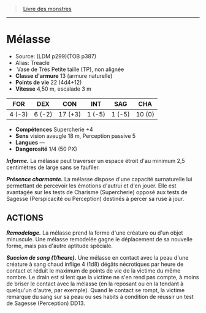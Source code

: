 ﻿> [Livre des monstres](tome_of_beasts.md)

---

# Mélasse

- Source: (LDM p299)(TOB p387)
- Alias: Treacle
-  Vase de Très Petite taille (TP), non alignée
- **Classe d'armure** 13 (armure naturelle)
- **Points de vie** 22 (4d4+12)
- **Vitesse** 4,50 m, escalade 3 m

|FOR|DEX|CON|INT|SAG|CHA|
|---|---|---|---|---|---|
|4 (-3)|6 (-2)|17 (+3)|1 (-5)|1 (-5)|10 (0)|

- **Compétences** Supercherie +4
- **Sens** vision aveugle 18 m, Perception passive 5
- **Langues** —
- **Dangerosité** 1/4 (50 PX)

**_Informe._** La mélasse peut traverser un espace étroit d'au minimum 2,5 centimètres de large sans se faufiler.

**_Présence charmante._** La mélasse dispose d'une capacité surnaturelle lui permettant de percevoir les émotions d'autrui et d'en jouer. Elle est avantagée sur les tests de Charisme (Supercherie) opposé aux tests de Sagesse (Perspicacité ou Perception) destinés à percer sa ruse à jour.

## ACTIONS

**_Remodelage._** La mélasse prend la forme d'une créature ou d'un objet minuscule. Une mélasse remodelée gagne le déplacement de sa nouvelle forme, mais pas d'autre aptitude spéciale.

**_Succion de sang (1/heure)._** Une mélasse en contact avec la peau d'une créature à sang chaud inflige 4 (1d8) dégâts nécrotiques par heure de contact et réduit le maximum de points de vie de la victime du même nombre. Le drain est si lent que la victime ne s'en rend pas compte, à moins de briser le contact avec la mélasse (en la reposant ou en la tendant à quelqu'un d'autre, par exemple). Quand le contact se rompt, la victime remarque du sang sur sa peau ou ses habits à condition de réussir un test de Sagesse (Perception) DD13.

